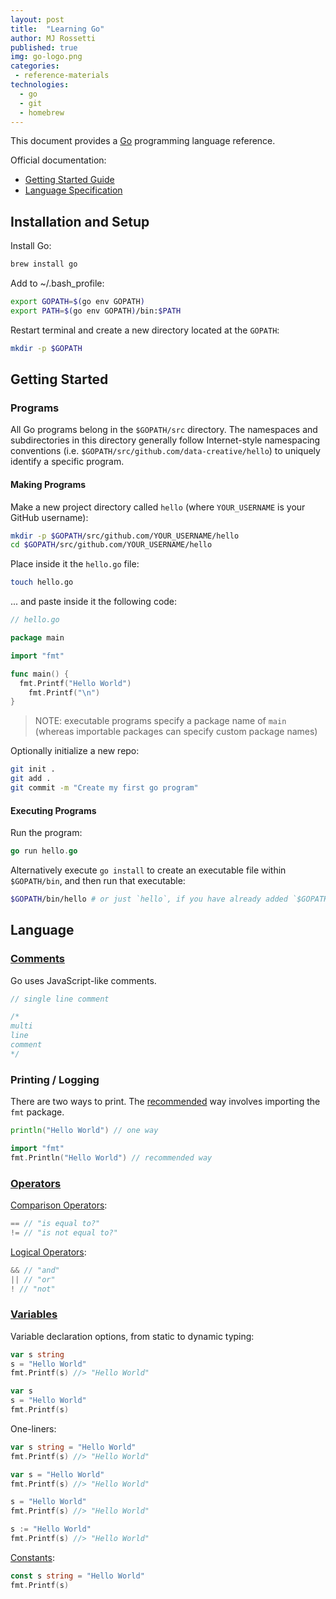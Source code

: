 ```yaml
---
layout: post
title:  "Learning Go"
author: MJ Rossetti
published: true
img: go-logo.png
categories:
 - reference-materials
technologies:
  - go
  - git
  - homebrew
---
```


This document provides a [Go](https://golang.org) programming language reference.

Official documentation:

  + [Getting Started Guide](https://golang.org/doc/code.html)
  + [Language Specification](https://golang.org/ref/spec)

## Installation and Setup

Install Go:

```sh
brew install go
```

Add to ~/.bash_profile:

```sh
export GOPATH=$(go env GOPATH)
export PATH=$(go env GOPATH)/bin:$PATH
```

Restart terminal and create a new directory located at the `GOPATH`:

```sh
mkdir -p $GOPATH
```

## Getting Started

### Programs

All Go programs belong in the `$GOPATH/src` directory. The namespaces and subdirectories in this directory generally follow Internet-style namespacing conventions (i.e. `$GOPATH/src/github.com/data-creative/hello`) to uniquely identify a specific program.

#### Making Programs

Make a new project directory called `hello` (where `YOUR_USERNAME` is your GitHub username):

```sh
mkdir -p $GOPATH/src/github.com/YOUR_USERNAME/hello
cd $GOPATH/src/github.com/YOUR_USERNAME/hello
```

Place inside it the `hello.go` file:

```sh
touch hello.go
```

... and paste inside it the following code:

```go
// hello.go

package main

import "fmt"

func main() {
  fmt.Printf("Hello World")
	fmt.Printf("\n")
}
```

> NOTE: executable programs specify a package name of `main` (whereas importable packages can specify custom package names)

Optionally initialize a new repo:

```sh
git init .
git add .
git commit -m "Create my first go program"
```

#### Executing Programs

Run the program:

```go
go run hello.go
```

Alternatively execute `go install` to create an executable file within `$GOPATH/bin`, and then run that executable:

```sh
$GOPATH/bin/hello # or just `hello`, if you have already added `$GOPATH/bin` to your `$PATH`
```


## Language

### [Comments](https://golang.org/ref/spec#Comments)

Go uses JavaScript-like comments.

```go
// single line comment

/*
multi
line
comment
*/
```

### Printing / Logging

There are two ways to print. The [recommended](https://stackoverflow.com/a/14680544/670433) way involves importing the `fmt` package.

```go
println("Hello World") // one way

import "fmt"
fmt.Println("Hello World") // recommended way
```

### [Operators](https://golang.org/ref/spec#Operators)

[Comparison Operators](https://golang.org/ref/spec#Comparison_operators):

```go
== // "is equal to?"
!= // "is not equal to?"
```

[Logical Operators](https://golang.org/ref/spec#Logical_operators):

```go
&& // "and"
|| // "or"
! // "not"
```


### [Variables](https://golang.org/ref/spec#Variable_declarations)

Variable declaration options, from static to dynamic typing:

```go
var s string
s = "Hello World"
fmt.Printf(s) //> "Hello World"
```

```go
var s
s = "Hello World"
fmt.Printf(s)
```

One-liners:

```go
var s string = "Hello World"
fmt.Printf(s) //> "Hello World"
```

```go
var s = "Hello World"
fmt.Printf(s) //> "Hello World"
```

```go
s = "Hello World"
fmt.Printf(s) //> "Hello World"
```

```go
s := "Hello World"
fmt.Printf(s) //> "Hello World"
```

[Constants](https://golang.org/ref/spec#Constant_expressions):

```go
const s string = "Hello World"
fmt.Printf(s)
```
